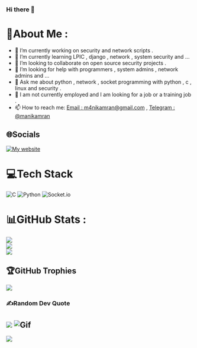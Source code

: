 ### Hi there 👋

<!--
**manikamran/manikamran** is a ✨ _special_ ✨ repository because its `README.md` (this file) appears on your GitHub profile.

Here are some ideas to get you started:
-->
# 💫About Me :
- 🔭 I’m currently working on security and network scripts .
- 🌱 I’m currently learning LPIC , django , network , system security and ...
- 👯 I’m looking to collaborate on open source security projects .
- 🤔 I’m looking for help with programmers , system admins , network admins and ...
- 💬 Ask me about python , network , socket programming with python , c , linux and security .
- 💼 I am not currently employed and I am looking for a job or a training job .
- 📫 How to reach me: [Email : m4nikamran@gmail.com](mailto:m4nikamran@gmail.com) , [Telegram : @manikamran](https://www.t.me/macropinna)

## 🌐Socials
[![My website](https://img.shields.io/badge/%F0%9F%8C%90-Website-orange)](https://adolfmacro.github.io/mani/) 

# 💻Tech Stack
![C](https://img.shields.io/badge/c-%2300599C.svg?style=for-the-badge&logo=c&logoColor=white) ![Python](https://img.shields.io/badge/python-3670A0?style=for-the-badge&logo=python&logoColor=ffdd54) ![Socket.io](https://img.shields.io/badge/Socket.io-black?style=for-the-badge&logo=socket.io&badgeColor=010101)
# 📊GitHub Stats :
![](https://github-readme-stats.vercel.app/api?username=manikamran&theme=blue-green&hide_border=false&include_all_commits=false&count_private=false)<br/>
![](https://github-readme-streak-stats.herokuapp.com/?user=manikamran&theme=blue-green&hide_border=false)<br/>
![](https://github-readme-stats.vercel.app/api/top-langs/?username=manikamran&theme=blue-green&hide_border=false&include_all_commits=false&count_private=false&layout=compact)

## 🏆GitHub Trophies
![](https://github-profile-trophy.vercel.app/?username=manikamran&theme=radical&no-frame=false&no-bg=false&margin-w=4)

### ✍️Random Dev Quote
![](https://quotes-github-readme.vercel.app/api?type=horizontal&theme=radical)
![Gif](https://github.com/manikamran/manikamran/blob/main/computerPixArtGif.gif)
---
![](https://komarev.com/ghpvc/?username=manikamran&label=Visitors+Count&color=brightgreen)

